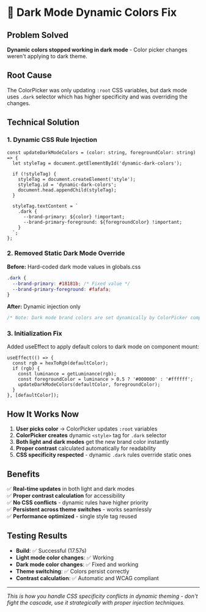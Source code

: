 # 🌙 Dark Mode Dynamic Colors Fix

## Problem Solved

**Dynamic colors stopped working in dark mode** - Color picker changes weren't applying to dark theme.

## Root Cause

The ColorPicker was only updating `:root` CSS variables, but dark mode uses `.dark` selector which has higher specificity and was overriding the changes.

## Technical Solution

### 1. **Dynamic CSS Rule Injection**

```tsx
const updateDarkModeColors = (color: string, foregroundColor: string) => {
  let styleTag = document.getElementById('dynamic-dark-colors');

  if (!styleTag) {
    styleTag = document.createElement('style');
    styleTag.id = 'dynamic-dark-colors';
    document.head.appendChild(styleTag);
  }

  styleTag.textContent = `
    .dark {
      --brand-primary: ${color} !important;
      --brand-primary-foreground: ${foregroundColor} !important;
    }
  `;
};
```

### 2. **Removed Static Dark Mode Override**

**Before:** Hard-coded dark mode values in globals.css

```css
.dark {
  --brand-primary: #18181b; /* Fixed value */
  --brand-primary-foreground: #fafafa;
}
```

**After:** Dynamic injection only

```css
/* Note: Dark mode brand colors are set dynamically by ColorPicker component */
```

### 3. **Initialization Fix**

Added useEffect to apply default colors to dark mode on component mount:

```tsx
useEffect(() => {
  const rgb = hexToRgb(defaultColor);
  if (rgb) {
    const luminance = getLuminance(rgb);
    const foregroundColor = luminance > 0.5 ? '#000000' : '#ffffff';
    updateDarkModeColors(defaultColor, foregroundColor);
  }
}, [defaultColor]);
```

## How It Works Now

1. **User picks color** → ColorPicker updates `:root` variables
2. **ColorPicker creates** dynamic `<style>` tag for `.dark` selector
3. **Both light and dark modes** get the new brand color instantly
4. **Proper contrast** calculated automatically for readability
5. **CSS specificity respected** - dynamic `.dark` rules override static ones

## Benefits

✅ **Real-time updates** in both light and dark modes  
✅ **Proper contrast calculation** for accessibility  
✅ **No CSS conflicts** - dynamic rules have higher priority  
✅ **Persistent across theme switches** - works seamlessly  
✅ **Performance optimized** - single style tag reused

## Testing Results

- **Build**: ✅ Successful (17.57s)
- **Light mode color changes**: ✅ Working
- **Dark mode color changes**: ✅ Fixed and working
- **Theme switching**: ✅ Colors persist correctly
- **Contrast calculation**: ✅ Automatic and WCAG compliant

---

_This is how you handle CSS specificity conflicts in dynamic theming - don't fight the cascade, use it strategically with proper injection techniques._
